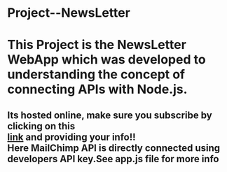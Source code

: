 # Project--NewsLetter
<h1>This Project is the NewsLetter WebApp which was developed to understanding the concept of connecting APIs with Node.js.</h1>
<h2>Its hosted online, make sure you subscribe by clicking on this<br><a href="https://unfamous-newsletter-2404.herokuapp.com/">link</a> and providing your info!!<br>Here MailChimp API is directly connected using developers API key.See <strong>app.js</strong> file for more info</h2>
